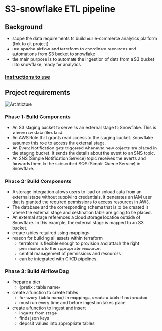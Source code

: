 # S3-snowflake ETL pipeline

## Background

- scope the data requirements to build our e-commerce analytics platform (link to git project)
- use apache airflow and terraform to coordinate resources and automations from S3 bucket to snowflake
- the main purpose is to automate the ingestion of data from a S3 bucket into snowflake, ready for analytics

### [Instructions to use](https://github.com/nmywrld/analytics-snowflakeS3v2/blob/main/instructions.md)

## Project requirements

![Archticture](https://github.com/nmywrld/analytics-snowflakeS3v2/blob/main/snowpipeArchi.png?raw=true)

### Phase 1: Build Components

- An S3 staging bucket to serve as an external stage to Snowflake. This is where raw data files land.
- An AWS Role that grants read access to the staging bucket. Snowflake assumes this role to access the external stage.
- An Event Notification gets triggered whenever new objects are placed in the staging bucket. It sends the details about the event to an SNS topic.
- An SNS (Simple Notification Service) topic receives the events and forwards them to the subscribed SQS (Simple Queue Service) in Snowflake.

### Phase 2: Build Components

- A storage integration allows users to load or unload data from an external stage without supplying credentials. It generates an IAM user that is granted the required permissions to access resources in AWS.
- The database and the corresponding schema that is to be created is where the external stage and destination table are going to be placed.
- An external stage references a cloud storage location outside of Snowflake. In this example, the external stage is mapped to an S3 bucket.
- create tables required using mappings
- reason for building all assets within terraform 
  - terraform is flexible enough to provision and attach the right permissions to the appropriate resource.
  - central management of permissions and resources
  - can be integrated with CI/CD pipelines.

### Phase 3: Build Airflow Dag
- Prepare a dict 
  - {prefix : table name}
- create a function to create tables
  - for every {table name} in mappings, create a table if not created
  - must run every time and before ingestion takes place
- create a function to ingest and insert 
  - ingests from stage 
  - finds json keys
  - deposit values into appropriate tables